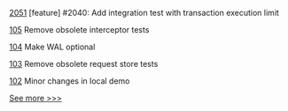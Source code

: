 
[2051](https://github.com/hyperledger/iroha/pull/2051) [feature] #2040: Add integration test with transaction execution limit

[105](https://github.com/hyperledger-labs/mirbft/pull/105) Remove obsolete interceptor tests

[104](https://github.com/hyperledger-labs/mirbft/pull/104) Make WAL optional

[103](https://github.com/hyperledger-labs/mirbft/pull/103) Remove obsolete request store tests

[102](https://github.com/hyperledger-labs/mirbft/pull/102) Minor changes in local demo


[See more >>>](https://start-here.hyperledger.org/pull-requests)
